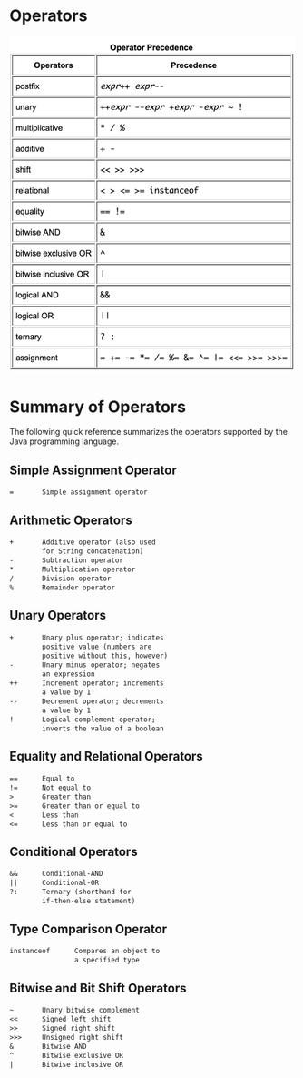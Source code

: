# Operators

![image-20200731140209353](Operators.assets/image-20200731140209353.png)

# Summary of Operators

The following quick reference summarizes the operators supported by the Java programming language.

## Simple Assignment Operator

```
=       Simple assignment operator
```

## Arithmetic Operators

```
+       Additive operator (also used
        for String concatenation)
-       Subtraction operator
*       Multiplication operator
/       Division operator
%       Remainder operator
```

## Unary Operators

```
+       Unary plus operator; indicates
        positive value (numbers are 
        positive without this, however)
-       Unary minus operator; negates
        an expression
++      Increment operator; increments
        a value by 1
--      Decrement operator; decrements
        a value by 1
!       Logical complement operator;
        inverts the value of a boolean
```

## Equality and Relational Operators

```
==      Equal to
!=      Not equal to
>       Greater than
>=      Greater than or equal to
<       Less than
<=      Less than or equal to
```

## Conditional Operators

```
&&      Conditional-AND
||      Conditional-OR
?:      Ternary (shorthand for 
        if-then-else statement)
```

## Type Comparison Operator

```
instanceof      Compares an object to 
                a specified type 
```

## Bitwise and Bit Shift Operators

```
~       Unary bitwise complement
<<      Signed left shift
>>      Signed right shift
>>>     Unsigned right shift
&       Bitwise AND
^       Bitwise exclusive OR
|       Bitwise inclusive OR
```